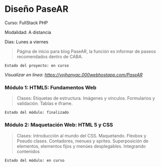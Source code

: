 # Diseño PaseAR

Curso: FullStack PHP

Modalidad: A distancia

Dias: Lunes a viernes

>Página de inicio para blog PaseAR, la función es informar de paseos recomendados dentro de CABA.

```
Estado del proyecto: en curso
```

*Visualizar en línea: https://yojhanyac.000webhostapp.com/PaseAR*


### Módulo 1: HTML5: Fundamentos Web
>Clases: Etiquetas de estructura. Imágenes y vínculos. Formularios y validación. Tablas e iframe.

```
Estado del módulo: finalizado
```

### Módulo 2: Maquetación Web: HTML 5 y CSS
>Clases: Introducción al mundo del CSS. Maquetando. Flexbox y Pseudo clases. Contadores, menues y sprites. Superposición de elementos, elementos fijos y menúes desplegables. Integrando contenidos

```
Estado del módulo: en curso
```
